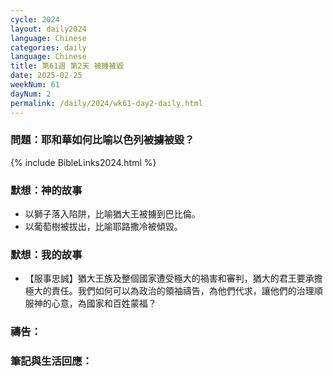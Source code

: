 ```yaml
---
cycle: 2024
layout: daily2024
language: Chinese
categories: daily
language: Chinese
title: 第61週 第2天 被擄被毀
date: 2025-02-25
weekNum: 61
dayNum: 2
permalink: /daily/2024/wk61-day2-daily.html
---
```


### 問題：耶和華如何比喻以色列被擄被毀？

{% include BibleLinks2024.html %}

### 默想：神的故事
+ 以獅子落入陷阱，比喻猶大王被擄到巴比倫。
+ 以葡萄樹被拔出，比喻耶路撒冷被傾毀。

### 默想：我的故事
+ 【服事忠誠】猶大王族及整個國家遭受極大的禍害和審判，猶大的君王要承擔極大的責任。我們如何可以為政治的領袖禱告，為他們代求，讓他們的治理順服神的心意，為國家和百姓蒙福？

### 禱告：

### 筆記與生活回應：
